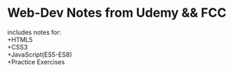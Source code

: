 # Web-Dev Notes from Udemy && FCC 
includes notes for: <br> 
  +HTML5
  <br>
  +CSS3
  <br>
  +JavaScript(ES5-ES8)
  <br>
  +Practice Exercises
  <br>
 
